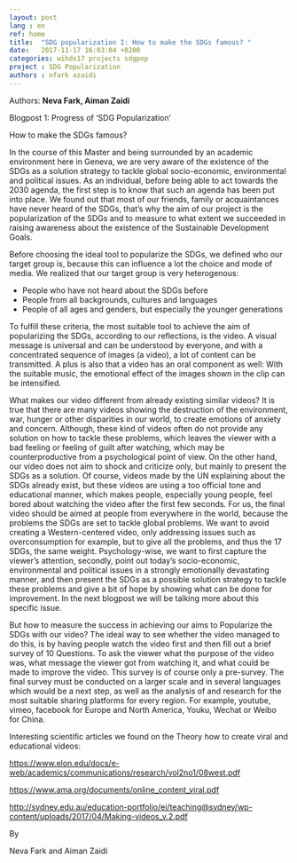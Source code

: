 ```yaml
---
layout: post
lang : en
ref: home
title:  "SDG popularization I: How to make the SDGs famous? "
date:   2017-11-17 16:03:04 +0200
categories: wihds17 projects sdgpop
project : SDG Popularization
authors : nfark azaidi
---
```


Authors: **Neva Fark, Aiman Zaidi**

Blogpost 1: Progress of ‘SDG Popularization’

How to make the SDGs famous?

In the course of this Master and being surrounded by an academic environment here in Geneva, we are very aware of the existence of the SDGs as a solution strategy to tackle global socio-economic, environmental and political issues. As an individual, before being able to act towards the 2030 agenda, the first step is to know that such an agenda has been put into place. We found out that most of our friends, family or acquaintances have never heard of the SDGs, that’s why the aim of our project is the popularization of the SDGs and to measure to what extent we succeeded in raising awareness about the existence of the Sustainable Development Goals.

Before choosing the ideal tool to popularize the SDGs, we defined who our target group is, because this can influence a lot the choice and mode of media. We realized that our target group is very heterogenous:

- People who have not heard about the SDGs before
- People from all backgrounds, cultures and languages
- People of all ages and genders, but especially the younger generations

To fulfill these criteria, the most suitable tool to achieve the aim of popularizing the SDGs, according to our reflections, is the video. A visual message is universal and can be understood by everyone, and with a concentrated sequence of images (a video), a lot of content can be transmitted. A plus is also that a video has an oral component as well: With the suitable music, the emotional effect of the images shown in the clip can be intensified.  

What makes our video different from already existing similar videos? It is true that there are many videos showing the destruction of the environment, war, hunger or other disparities in our world, to create emotions of anxiety and concern. Although, these kind of videos often do not provide any solution on how to tackle these problems, which leaves the viewer with a bad feeling or feeling of guilt after watching, which may be counterproductive from a psychological point of view. On the other hand, our video does not aim to shock and criticize only, but mainly to present the SDGs as a solution. Of course, videos made by the UN explaining about the SDGs already exist, but these videos are using a too official tone and educational manner, which makes people, especially young people, feel bored about watching the video after the first few seconds.
For us, the final video should be aimed at people from everywhere in the world, because the problems the SDGs are set to tackle global problems. We want to avoid creating a Western-centered video, only addressing issues such as overconsumption for example, but to give all the problems, and thus the 17 SDGs, the same weight. Psychology-wise, we want to first capture the viewer’s attention, secondly, point out today’s socio-economic, environmental and political issues in a strongly emotionally devastating manner, and then present the SDGs as a possible solution strategy to tackle these problems and give a bit of hope by showing what can be done for improvement. In the next blogpost we will be talking more about this specific issue.

But how to measure the success in achieving our aims to Popularize the SDGs with our video? The ideal way to see whether the video managed to do this, is by having people watch the video first and then fill out a brief survey of 10 Questions. To ask the viewer what the purpose of the video was, what message the viewer got from watching it, and what could be made to improve the video. This survey is of course only a pre-survey. The final survey must be conducted on a larger scale and in several languages which would be a next step, as well as the analysis of and research for the most suitable sharing platforms for every region. For example, youtube, vimeo, facebook for Europe and North America, Youku, Wechat or Weibo for China.

Interesting scientific articles we found on the Theory how to create viral and educational videos:

https://www.elon.edu/docs/e-web/academics/communications/research/vol2no1/08west.pdf

https://www.ama.org/documents/online_content_viral.pdf

http://sydney.edu.au/education-portfolio/ei/teaching@sydney/wp-content/uploads/2017/04/Making-videos_v.2.pdf

By

Neva Fark and Aiman Zaidi
